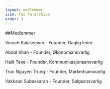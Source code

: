 ```yaml
---
layout: medlemmer
icon: fas fa-archive
order: 3
---
```




##Medlemmer 

Vinoch Kalaijeevan - Founder, Daglig leder

Abdul Khan - Founder, Økonomiansvarlig

Halit Teke - Founder, Kommunikasjonsansvarlig

Truc Nguyen Trung - Founder, Markedsansvarlig

Vakksan Subaskaran - Founder, Salgsansvarlig
